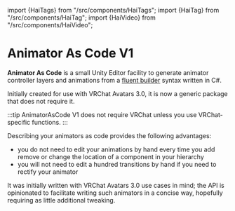 ﻿import {HaiTags} from "/src/components/HaiTags";
import {HaiTag} from "/src/components/HaiTag";
import {HaiVideo} from "/src/components/HaiVideo";

# Animator As Code V1

<HaiTags>
<HaiTag isUniversal={true} />
</HaiTags>

**Animator As Code** is a small Unity Editor facility to generate animator controller layers and animations from a [fluent builder](https://en.wikipedia.org/wiki/Fluent_interface) syntax written in C#.

Initially created for use with VRChat Avatars 3.0, it is now a generic package that does not require it.

:::tip
AnimatorAsCode V1 does not require VRChat unless you use VRChat-specific functions.
:::

Describing your animators as code provides the following advantages:

- you do not need to edit your animations by hand every time you add remove or change the location of a component in your hierarchy
- you will not need to edit a hundred transitions by hand if you need to rectify your animator

It was initially written with VRChat Avatars 3.0 use cases in mind; the API is opinionated to facilitate writing such animators in a concise way,
hopefully requiring as little additional tweaking.

<HaiVideo src="../../../static/unsorted_ghc/157751278-475538c7-3310-4fa5-9a87-3651c85eaa1c.mp4"></HaiVideo>
